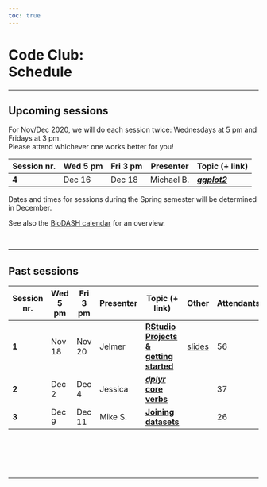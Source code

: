 ```yaml
---
toc: true
---
```



# Code Club: <br/> Schedule

----

## Upcoming sessions

For Nov/Dec 2020, we will do each session twice:
Wednesdays at 5 pm and Fridays at 3 pm.   
Please attend whichever one works better for you!


Session nr.  | Wed 5 pm | Fri 3 pm | Presenter     | Topic (+ link)   | 
-------------|----------|----------|---------------|------------------|
**4**            | Dec 16   | Dec 18   | Michael B.    | **[_ggplot2_](/codeclub/04_ggplot2)**

Dates and times for sessions during the Spring semester will be determined in December.

See also the [BioDASH calendar](/events/#calendar) for an overview.

<br>

----

## Past sessions

Session nr.  | Wed 5 pm | Fri 3 pm | Presenter     | Topic (+ link)   | Other | Attendants | 
-------------|----------|----------|---------------|------------------|-------|---|
**1**            | Nov 18   | Nov 20   | Jelmer        | **[RStudio Projects & getting started](/codeclub/01_backyard-birds/)** | [slides](/slides/CC01/) | 56
**2**            | Dec 2    | Dec 4    | Jessica       | **[*dplyr* core verbs](/codeclub/02_dplyr-core-verbs)** | | 37
**3**            | Dec 9    | Dec 11   | Mike S.       | **[Joining datasets](/codeclub/s03_joining-datasets)** | | 26

<br/> <br/> <br/> <br/>

----

